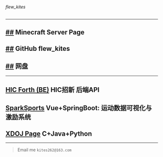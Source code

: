 ###### *flew_kites*

___

## [##](https://kites.cc/mc/) Minecraft Server Page

## [##](https://github.com/kites262/) GitHub flew_kites

## [##](http://kites.cc/rom/) 网盘

___

## [HIC Forth (BE)](https://github.com/XDHIC/HICForth2024-BE) HIC招新 后端API

## [SparkSports](https://kites.cc/u/spark) Vue+SpringBoot: 运动数据可视化与激励系统

## [XDOJ Page](http://kites.cc/xdoj/) C+Java+Python

___

> Email me `kites262@163.com`